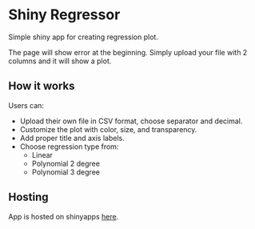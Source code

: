 # Shiny Regressor
 Simple shiny app for creating regression plot.
 
The page will show error at the beginning. Simply upload your file with 2 columns and it will show a plot.
## How it works
Users can:
 - Upload their own file in CSV format, choose separator and decimal.
 - Customize the plot with color, size, and transparency.
 - Add proper title and axis labels.
 - Choose regression type from:
     * Linear
     * Polynomial 2 degree
     * Polynomial 3 degree
## Hosting
App is hosted on shinyapps [here](https://jarartur.shinyapps.io/regressor2000/).
